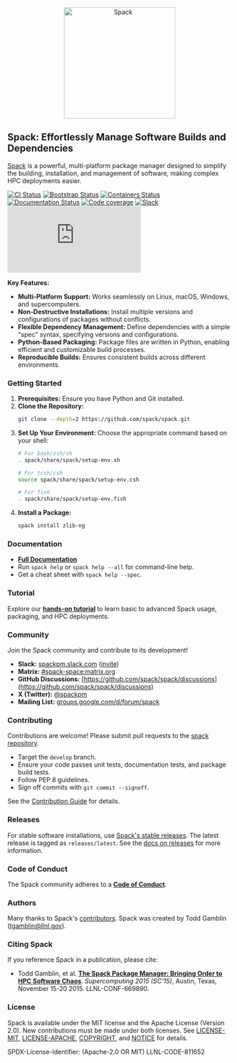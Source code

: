 <div align="center">
  <picture>
    <source media="(prefers-color-scheme: dark)" srcset="https://raw.githubusercontent.com/spack/spack/refs/heads/develop/share/spack/logo/spack-logo-white-text.svg" width="250">
    <source media="(prefers-color-scheme: light)" srcset="https://raw.githubusercontent.com/spack/spack/refs/heads/develop/share/spack/logo/spack-logo-text.svg" width="250">
    <img alt="Spack" src="https://raw.githubusercontent.com/spack/spack/refs/heads/develop/share/spack/logo/spack-logo-text.svg" width="250">
  </picture>
</div>

## Spack: Effortlessly Manage Software Builds and Dependencies

[Spack](https://github.com/spack/spack) is a powerful, multi-platform package manager designed to simplify the building, installation, and management of software, making complex HPC deployments easier.

[![CI Status](https://github.com/spack/spack/workflows/ci/badge.svg)](https://github.com/spack/spack/actions/workflows/ci.yml)
[![Bootstrap Status](https://github.com/spack/spack/workflows/bootstrap.yml/badge.svg)](https://github.com/spack/spack/actions/workflows/bootstrapping.yml)
[![Containers Status](https://github.com/spack/spack/workflows/build-containers.yml/badge.svg)](https://github.com/spack/spack/actions/workflows/build-containers.yml)
[![Documentation Status](https://readthedocs.org/projects/spack/badge/?version=latest)](https://spack.readthedocs.io)
[![Code coverage](https://codecov.io/gh/spack/spack/branch/develop/graph/badge.svg)](https://codecov.io/gh/spack/spack)
[![Slack](https://slack.spack.io/badge.svg)](https://slack.spack.io)
[![Matrix](https://img.shields.io/matrix/spack-space%3Amatrix.org?label=matrix)](https://matrix.to/#/#spack-space:matrix.org)

**Key Features:**

*   **Multi-Platform Support:** Works seamlessly on Linux, macOS, Windows, and supercomputers.
*   **Non-Destructive Installations:** Install multiple versions and configurations of packages without conflicts.
*   **Flexible Dependency Management:** Define dependencies with a simple "spec" syntax, specifying versions and configurations.
*   **Python-Based Packaging:** Package files are written in Python, enabling efficient and customizable build processes.
*   **Reproducible Builds:** Ensures consistent builds across different environments.

### Getting Started

1.  **Prerequisites:** Ensure you have Python and Git installed.
2.  **Clone the Repository:**
    ```bash
    git clone --depth=2 https://github.com/spack/spack.git
    ```
3.  **Set Up Your Environment:** Choose the appropriate command based on your shell:
    ```bash
    # For bash/zsh/sh
    . spack/share/spack/setup-env.sh

    # For tcsh/csh
    source spack/share/spack/setup-env.csh

    # For fish
    . spack/share/spack/setup-env.fish
    ```
4.  **Install a Package:**
    ```bash
    spack install zlib-ng
    ```

### Documentation

*   [**Full Documentation**](https://spack.readthedocs.io/)
*   Run `spack help` or `spack help --all` for command-line help.
*   Get a cheat sheet with `spack help --spec`.

### Tutorial

Explore our [**hands-on tutorial**](https://spack-tutorial.readthedocs.io/) to learn basic to advanced Spack usage, packaging, and HPC deployments.

### Community

Join the Spack community and contribute to its development!

*   **Slack:** [spackpm.slack.com](https://spackpm.slack.com) ([invite](https://slack.spack.io))
*   **Matrix:** [#spack-space:matrix.org](https://matrix.to/#/#spack-space:matrix.org)
*   **GitHub Discussions:** [https://github.com/spack/spack/discussions](https://github.com/spack/spack/discussions)
*   **X (Twitter):** [@spackpm](https://twitter.com/spackpm)
*   **Mailing List:** [groups.google.com/d/forum/spack](https://groups.google.com/d/forum/spack)

### Contributing

Contributions are welcome!  Please submit pull requests to the [spack repository](https://github.com/spack/spack).

*   Target the `develop` branch.
*   Ensure your code passes unit tests, documentation tests, and package build tests.
*   Follow PEP 8 guidelines.
*   Sign off commits with `git commit --signoff`.

See the [Contribution Guide](https://spack.readthedocs.io/en/latest/contribution_guide.html) for details.

### Releases

For stable software installations, use [Spack's stable releases](https://github.com/spack/spack/releases).  The latest release is tagged as `releases/latest`. See the [docs on releases](https://spack.readthedocs.io/en/latest/developer_guide.html#releases) for more information.

### Code of Conduct

The Spack community adheres to a [**Code of Conduct**](.github/CODE_OF_CONDUCT.md).

### Authors

Many thanks to Spack's [contributors](https://github.com/spack/spack/graphs/contributors). Spack was created by Todd Gamblin (tgamblin@llnl.gov).

### Citing Spack

If you reference Spack in a publication, please cite:

*   Todd Gamblin, et al. [**The Spack Package Manager: Bringing Order to HPC Software Chaos**](https://www.computer.org/csdl/proceedings/sc/2015/3723/00/2807623.pdf). *Supercomputing 2015 (SC’15)*, Austin, Texas, November 15-20 2015. LLNL-CONF-669890.

### License

Spack is available under the MIT license and the Apache License (Version 2.0). New contributions must be made under both licenses. See [LICENSE-MIT](https://github.com/spack/spack/blob/develop/LICENSE-MIT), [LICENSE-APACHE](https://github.com/spack/spack/blob/develop/LICENSE-APACHE), [COPYRIGHT](https://github.com/spack/spack/blob/develop/COPYRIGHT), and [NOTICE](https://github.com/spack/spack/blob/develop/NOTICE) for details.

SPDX-License-Identifier: (Apache-2.0 OR MIT)
LLNL-CODE-811652